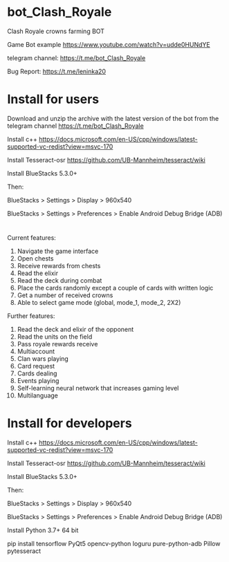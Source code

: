 # bot_Clash_Royale

Clash Royale crowns farming BOT


Game Bot example
https://www.youtube.com/watch?v=udde0HUNdYE

telegram channel:
https://t.me/bot_Clash_Royale

Bug Report:
https://t.me/leninka20


# Install for users

Download and unzip the archive with the latest version of the bot from the telegram channel https://t.me/bot_Clash_Royale

Install с++
https://docs.microsoft.com/en-US/cpp/windows/latest-supported-vc-redist?view=msvc-170

Install Tesseract-osr
https://github.com/UB-Mannheim/tesseract/wiki

Install BlueStacks 5.3.0+

Then:

BlueStacks > Settings > Display > 960x540

BlueStacks > Settings > Preferences > Enable Android Debug Bridge (ADB)

#

Current features:

1) Navigate the game interface
2) Open chests
3) Receive rewards from chests
4) Read the elixir
5) Read the deck during combat
6) Place the cards randomly except a couple of cards with written logic
7) Get a number of received crowns
8) Able to select game mode (global, mode_1, mode_2, 2X2)


Further features:

1) Read the deck and elixir of the opponent
2) Read the units on the field
3) Pass royale rewards receive
4) Multiaccount
5) Clan wars playing
6) Сard request
7) Cards dealing
8) Events playing
9) Self-learning neural network that increases gaming level
10) Multilanguage


# Install for developers

Install с++
https://docs.microsoft.com/en-US/cpp/windows/latest-supported-vc-redist?view=msvc-170

Install Tesseract-osr
https://github.com/UB-Mannheim/tesseract/wiki

Install BlueStacks 5.3.0+

Then:

BlueStacks > Settings > Display > 960x540

BlueStacks > Settings > Preferences > Enable Android Debug Bridge (ADB)

Install Python 3.7+ 64 bit

pip install tensorflow PyQt5 opencv-python loguru pure-python-adb Pillow pytesseract

